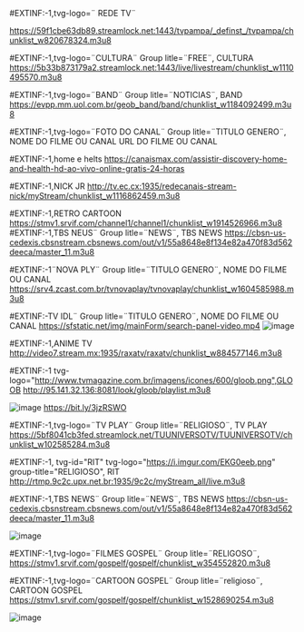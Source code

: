 #EXTINF:-1,tvg-logo=¨ REDE TV¨

https://59f1cbe63db89.streamlock.net:1443/tvpampa/_definst_/tvpampa/chunklist_w820678324.m3u8


#EXTINF:-1,tvg-logo=¨CULTURA¨
Group litle=¨FREE¨,
CULTURA
https://5b33b873179a2.streamlock.net:1443/live/livestream/chunklist_w1110495570.m3u8


#EXTINF:-1,tvg-logo=¨BAND¨
Group litle=¨NOTICIAS¨,
BAND
https://evpp.mm.uol.com.br/geob_band/band/chunklist_w1184092499.m3u8

#EXTINF:-1,tvg-logo=¨FOTO DO CANAL¨
Group litle=¨TITULO GENERO¨,
NOME DO FILME OU CANAL
URL DO FILME OU CANAL

#EXTINF:-1,home e helts https://canaismax.com/assistir-discovery-home-and-health-hd-ao-vivo-online-gratis-24-horas

#EXTINF:-1,NICK JR http://tv.ec.cx:1935/redecanais-stream-nick/myStream/chunklist_w1116862459.m3u8

#EXTINF:-1,RETRO CARTOON https://stmv1.srvif.com/channel1/channel1/chunklist_w1914526966.m3u8
#EXTINF:-1,TBS NEUS¨
Group litle=¨NEWS¨,
TBS NEWS
https://cbsn-us-cedexis.cbsnstream.cbsnews.com/out/v1/55a8648e8f134e82a470f83d562deeca/master_11.m3u8


#EXTINF:-1¨NOVA PLY¨
Group litle=¨TITULO GENERO¨,
NOME DO FILME OU CANAL
https://srv4.zcast.com.br/tvnovaplay/tvnovaplay/chunklist_w1604585988.m3u8

#EXTINF:-TV IDL¨
Group litle=¨TITULO GENERO¨,
NOME DO FILME OU CANAL
https://sfstatic.net/img/mainForm/search-panel-video.mp4
![image](https://user-images.githubusercontent.com/93035988/138872203-adf24435-cc46-4969-862c-6255a834619a.png)
























#EXTINF:-1,ANIME TV http://video7.stream.mx:1935/raxatv/raxatv/chunklist_w884577146.m3u8

#EXTINF:-1 tvg-logo="http://www.tvmagazine.com.br/imagens/icones/600/gloob.png",GLOOB http://95.141.32.136:8081/look/gloob/playlist.m3u8


![image](https://user-images.githubusercontent.com/93035988/138750162-9f880347-7115-4445-8b9f-de398a660709.png)
https://bit.ly/3jzRSWO

#EXTINF:-1,tvg-logo=¨TV PLAY¨
Group litle=¨RELIGIOSO¨,
TV PLAY
https://5bf8041cb3fed.streamlock.net/TUUNIVERSOTV/TUUNIVERSOTV/chunklist_w102585284.m3u8

#EXTINF:-1, tvg-id="RIT" tvg-logo="https://i.imgur.com/EKG0eeb.png" group-title="RELIGIOSO", RIT
http://rtmp.9c2c.upx.net.br:1935/9c2c/myStream_all/live.m3u8



#EXTINF:-1,TBS NEWS¨
Group litle=¨NEWS¨,
TBS NEWS
https://cbsn-us-cedexis.cbsnstream.cbsnews.com/out/v1/55a8648e8f134e82a470f83d562deeca/master_11.m3u8

![image](https://user-images.githubusercontent.com/93035988/138754003-73558dcb-c474-464c-a6ad-e251da27f7cb.png)

#EXTINF:-1,tvg-logo=¨FILMES GOSPEL¨
Group litle=¨RELIGOSO¨,
https://stmv1.srvif.com/gospelf/gospelf/chunklist_w354552820.m3u8




#EXTINF:-1,tvg-logo=¨CARTOON GOSPEL¨
Group litle=¨religioso¨,
CARTOON GOSPEL
https://stmv1.srvif.com/gospelf/gospelf/chunklist_w1528690254.m3u8

![image](https://user-images.githubusercontent.com/93035988/138754394-1f62b768-481a-48b5-a29b-397cd1e576c6.png)
